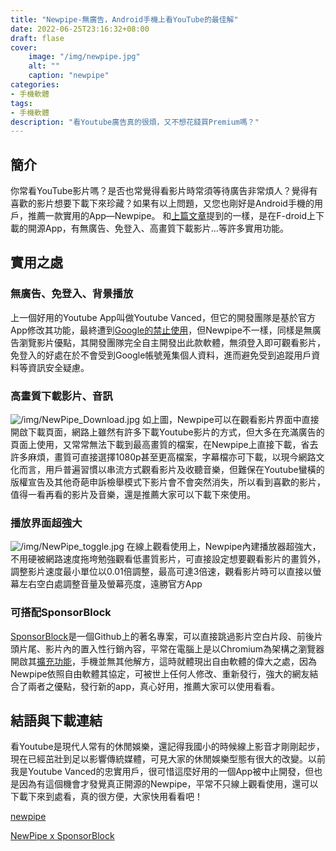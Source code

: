 ```yaml
---
title: "Newpipe-無廣告，Android手機上看YouTube的最佳解"
date: 2022-06-25T23:16:32+08:00
draft: flase
cover:
    image: "/img/newpipe.jpg"
    alt: ""
    caption: "newpipe"
categories: 
- 手機軟體
tags: 
- 手機軟體
description: "看Youtube廣告真的很煩，又不想花錢買Premium嗎？"
---
```


簡介
---
你常看YouTube影片嗎？是否也常覺得看影片時常須等待廣告非常煩人？覺得有喜歡的影片想要下載下來珍藏？如果有以上問題，又您也剛好是Android手機的用戶，推薦一款實用的App—Newpipe。
和[上篇文章](https://fgzblog.netlify.app/posts/%E7%84%A1%E5%BB%A3%E5%91%8A%E7%84%A1%E6%BC%94%E7%AE%97%E6%B3%95%E6%9C%80%E5%A5%BD%E7%94%A8%E7%9A%84%E8%87%89%E6%9B%B8appfrost/)提到的一樣，是在F-droid上下載的開源App，有無廣告、免登入、高畫質下載影片…等許多實用功能。

實用之處
---

### 無廣告、免登入、背景播放
上一個好用的Youtube App叫做Youtube Vanced，但它的開發團隊是基於官方App修改其功能，最終遭到[Google的禁止使用](https://www.theverge.com/2022/3/13/22975890/youtube-vanced-app-discontinued-shutting-down-legal-reasons)，但Newpipe不一樣，同樣是無廣告瀏覽影片優點，其開發團隊完全自主開發出此款軟體，無須登入即可觀看影片，免登入的好處在於不會受到Google帳號蒐集個人資料，進而避免受到追蹤用戶資料等資訊安全疑慮。
### 高畫質下載影片、音訊
![/img/NewPipe_Download.jpg](/img/NewPipe_Download.jpg)
如上圖，Newpipe可以在觀看影片界面中直接開啟下載頁面，網路上雖然有許多下載Youtube影片的方式，但大多在充滿廣告的頁面上使用，又常常無法下載到最高畫質的檔案，在Newpipe上直接下載，省去許多麻煩，畫質可直接選擇1080p甚至更高檔案，字幕檔亦可下載，以現今網路文化而言，用戶普遍習慣以串流方式觀看影片及收聽音樂，但難保在Youtube蠻橫的版權宣告及其他奇葩申訴檢舉模式下影片會不會突然消失，所以看到喜歡的影片，值得一看再看的影片及音樂，還是推薦大家可以下載下來使用。
### 播放界面超強大
![/img/NewPipe_toggle.jpg](/img/NewPipe_toggle.jpg)
在線上觀看使用上，Newpipe內建播放器超強大，不用硬被網路速度拖垮勉強觀看低畫質影片，可直接設定想要觀看影片的畫質外，調整影片速度最小單位以0.01倍調整，最高可達3倍速，觀看影片時可以直接以螢幕左右空白處調整音量及螢幕亮度，遠勝官方App
### 可搭配SponsorBlock
[SponsorBlock](https://sponsor.ajay.app/)是一個Github上的著名專案，可以直接跳過影片空白片段、前後片頭片尾、影片內的置入性行銷內容，平常在電腦上是以Chromium為架構之瀏覽器開啟其[擴充功能](https://chrome.google.com/webstore/detail/sponsorblock-for-youtube/mnjggcdmjocbbbhaepdhchncahnbgone?hl=en)，手機並無其他解方，這時就體現出自由軟體的偉大之處，因為Newpipe依照自由軟體其協定，可被世上任何人修改、重新發行，強大的網友結合了兩者之優點，發行新的app，真心好用，推薦大家可以使用看看。

結語與下載連結
---
看Youtube是現代人常有的休閒娛樂，還記得我國小的時候線上影音才剛剛起步，現在已經茁壯到足以影響傳統媒體，可見大家的休閒娛樂型態有很大的改變。以前我是Youtube Vanced的忠實用戶，很可惜這麼好用的一個App被中止開發，但也是因為有這個機會才發覺真正開源的Newpipe，平常不只線上觀看使用，還可以下載下來到處看，真的很方便，大家快用看看吧！

[newpipe](https://newpipe.net/)

[NewPipe x SponsorBlock](https://apt.izzysoft.de/fdroid/index/apk/org.polymorphicshade.newpipe)
